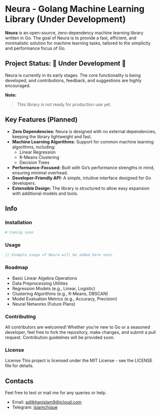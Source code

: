 # Neura - Golang Machine Learning Library (Under Development)

**Neura** is an open-source, zero-dependency machine learning library written in Go. The goal of Neura is to provide a fast, efficient, and minimalistic solution for machine learning tasks, tailored to the simplicity and performance focus of Go.

## Project Status: 🚧 Under Development 🚧

Neura is currently in its early stages. The core functionality is being developed, and contributions, feedback, and suggestions are highly encouraged. 

**Note:** 
> This library is not ready for production use yet.

## Key Features (Planned)

- **Zero Dependencies:** Neura is designed with no external dependencies, keeping the library lightweight and fast.
- **Machine Learning Algorithms:** Support for common machine learning algorithms, including:
  - Linear Regression
  - K-Means Clustering
  - Decision Trees
- **Performance-Focused:** Built with Go’s performance strengths in mind, ensuring minimal overhead.
- **Developer-Friendly API:** A simple, intuitive interface designed for Go developers.
- **Extensible Design:** The library is structured to allow easy expansion with additional models and tools.

## Info

### Installation

```bash
# Coming soon
```

### Usage

```go
// Example usage of Neura will be added here soon.
```

### Roadmap

- Basic Linear Algebra Operations
- Data Preprocessing Utilities
- Regression Models (e.g., Linear, Logistic)
- Clustering Algorithms (e.g., K-Means, DBSCAN)
- Model Evaluation Metrics (e.g., Accuracy, Precision)
- Neural Networks (Future Plans)

### Contributing

All contributors are welcomed! Whether you're new to Go or a seasoned developer, feel free to fork the repository, make changes, and submit a pull request. Contribution guidelines will be provided soon.

### License

License
This project is licensed under the MIT License - see the LICENSE file for details.

## Contacts
Feel free to text or mail me for any queries or help.

- Email: [adilkhanislam9@icloud.com](mailto:adilkhanislam9@icloud.com)
- Telegram: [islamchique](https://t.me/islamchique)